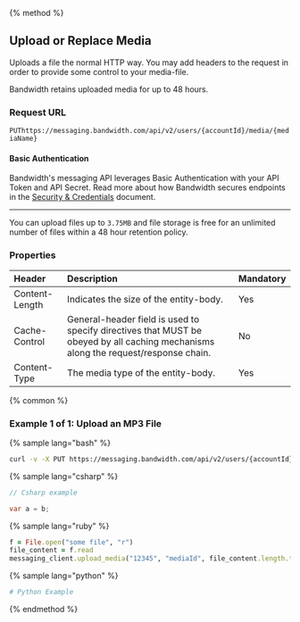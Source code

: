 {% method %}

## Upload or Replace Media
Uploads a file the normal HTTP way. You may add headers to the request in order to provide some control to your media-file.

Bandwidth retains uploaded media for up to 48 hours.

### Request URL
<code class="put">PUT</code>`https://messaging.bandwidth.com/api/v2/users/{accountId}/media/{mediaName}`

#### Basic Authentication

Bandwidth's messaging API leverages Basic Authentication with your API Token and API Secret. Read more about how Bandwidth secures endpoints in the [Security & Credentials](../../../guides/accountCredentials.md) document.

---

<aside class="alert general small">
<p>
You can upload files up to <code>3.75MB</code> and file storage is free for an unlimited number of files within a 48 hour retention policy.
</p>
</aside>

### Properties
| Header         | Description                                                                                                                        | Mandatory |
|:---------------|:-----------------------------------------------------------------------------------------------------------------------------------|:----------|
| Content-Length | Indicates the size of the entity-body.                                                                                             | Yes       |
| Cache-Control  | General-header field is used to specify directives that MUST be obeyed by all caching mechanisms along the request/response chain. | No        |
| Content-Type   | The media type of the entity-body.                                                                                                 | Yes        |

{% common %}

### Example 1 of 1: Upload an MP3 File

{% sample lang="bash" %}

```bash
curl -v -X PUT https://messaging.bandwidth.com/api/v2/users/{accountId}/media/{file.mp3} -H "Content-Type: audio/mpeg" -u {{token}}:{{secret}} --data-binary "@{/filepath/file.mp3}"
```

{% sample lang="csharp" %}

```csharp
// Csharp example

var a = b;

```


{% sample lang="ruby" %}

```ruby
f = File.open("some file", "r")
file_content = f.read
messaging_client.upload_media("12345", "mediaId", file_content.length.to_s, file_content, :content_type => "application/octet-stream", :cache_control => "no-cache")
```

{% sample lang="python" %}

```python
# Python Example
```

{% endmethod %}
